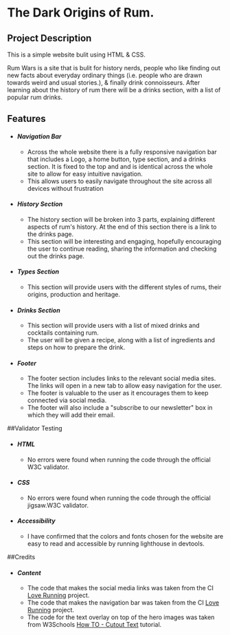 # The Dark Origins of Rum.

## Project Description 

This is a simple website bulit using HTML & CSS.

Rum Wars is a site that is bulit for history nerds, people who like finding out new facts about everyday ordinary things (i.e. people who are drawn towards weird and usual stories.), & finally drink connoisseurs. After learning about the history of rum there will be a drinks section, with a list of popular rum drinks. 

## Features

* #### _Navigation Bar_
  *   Across the whole website there is a fully responsive navigation bar that includes a Logo, a home button, type section, and a drinks section. It is fixed to the top and and is identical across the whole site to allow for easy intuitive navigation.
  *   This allows users to easily navigate throughout the site across all devices without frustration 

* #### _History Section_
  * The history section will be broken into 3 parts, explaining different aspects of rum's history. At the end of this section there is a link to the drinks page.
  * This section will be interesting and engaging, hopefully encouraging the user to continue reading, sharing the information and checking out the drinks page.

* #### _Types Section_
  * This section will provide users with the different styles of rums, their origins, production and heritage.

* #### _Drinks Section_
  * This section will provide users with a list of mixed drinks and cocktails containing rum.
  * The user will be given a recipe, along with a list of ingredients and steps on how to prepare the drink.

* #### _Footer_
  * The footer section includes links to the relevant social media sites. The links will open in a new tab to allow easy navigation for the user.
  * The footer is valuable to the user as it encourages them to keep connected via social media.
  * The footer will also include a "subscribe to our newsletter" box in which they will add their email.

##Validator Testing

* #### _HTML_
  *  No errors were found when running the code through the official W3C validator.
* #### _CSS_
  *  No errors were found when running the code through the official jigsaw.W3C validator.
* #### _Accessibility_
  *  I have confirmed that the colors and fonts chosen for the website are easy to read and accessible by running lighthouse in devtools.

##Credits

* #### _Content_
  * The code that makes the social media links was taken from the CI [Love Running](https://github.com/Code-Institute-Solutions/love-running-2.0-sourcecode) project.
  * The code that makes the navigation bar was taken from the CI [Love Running](https://github.com/Code-Institute-Solutions/love-running-2.0-sourcecode) project.
  * The code for the text overlay on top of the hero images was taken from W3Schools [How TO - Cutout Text](https://www.w3schools.com/howto/howto_css_cutout_text.asp)  tutorial.
